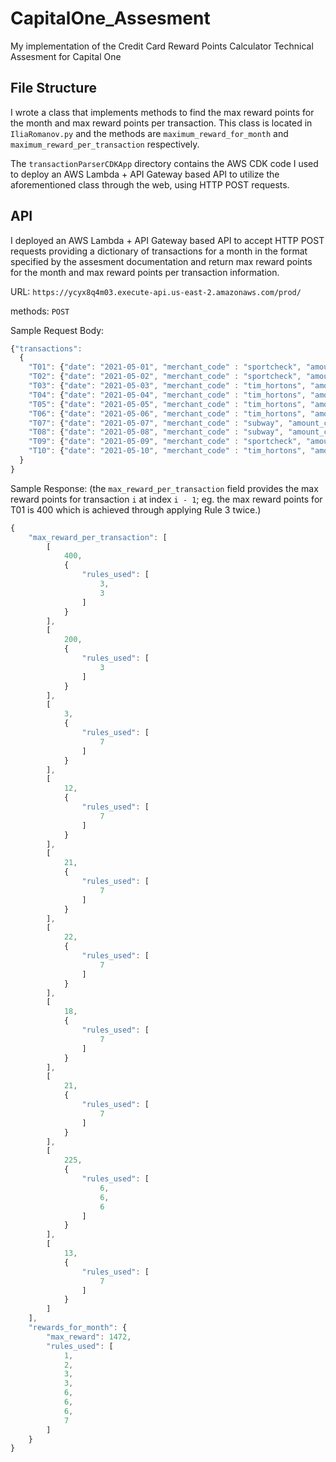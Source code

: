 # CapitalOne_Assesment
My implementation of the Credit Card Reward Points Calculator Technical Assesment for Capital One

## File Structure
I wrote a class that implements methods to find the max reward points for the month and max reward points per transaction. This class is located in `IliaRomanov.py` and the methods are `maximum_reward_for_month` and `maximum_reward_per_transaction` respectively.

The `transactionParserCDKApp` directory contains the AWS CDK code I used to deploy an AWS Lambda + API Gateway based API to utilize the aforementioned class through the web, using HTTP POST requests.

## API
I deployed an AWS Lambda + API Gateway based API to accept HTTP POST requests providing a dictionary of transactions for a month in the format specified by the assesment documentation and return max reward points for the month and max reward points per transaction information.

URL: `https://ycyx8q4m03.execute-api.us-east-2.amazonaws.com/prod/`

methods: `POST`

Sample Request Body:
```javascript
{"transactions": 
  {
    "T01": {"date": "2021-05-01", "merchant_code" : "sportcheck", "amount_cents": 21000},
    "T02": {"date": "2021-05-02", "merchant_code" : "sportcheck", "amount_cents": 8700},
    "T03": {"date": "2021-05-03", "merchant_code" : "tim_hortons", "amount_cents": 323},
    "T04": {"date": "2021-05-04", "merchant_code" : "tim_hortons", "amount_cents": 1267},
    "T05": {"date": "2021-05-05", "merchant_code" : "tim_hortons", "amount_cents": 2116},
    "T06": {"date": "2021-05-06", "merchant_code" : "tim_hortons", "amount_cents": 2211},
    "T07": {"date": "2021-05-07", "merchant_code" : "subway", "amount_cents": 1853},
    "T08": {"date": "2021-05-08", "merchant_code" : "subway", "amount_cents": 2153},
    "T09": {"date": "2021-05-09", "merchant_code" : "sportcheck", "amount_cents": 7326},
    "T10": {"date": "2021-05-10", "merchant_code" : "tim_hortons", "amount_cents": 1321}
  }
}
```
Sample Response:
(the `max_reward_per_transaction` field provides the max reward points for transaction `i` at index `i - 1`; eg. the max reward points for T01 is 400 which is achieved through applying Rule 3 twice.)

```javascript
{
    "max_reward_per_transaction": [
        [
            400,
            {
                "rules_used": [
                    3,
                    3
                ]
            }
        ],
        [
            200,
            {
                "rules_used": [
                    3
                ]
            }
        ],
        [
            3,
            {
                "rules_used": [
                    7
                ]
            }
        ],
        [
            12,
            {
                "rules_used": [
                    7
                ]
            }
        ],
        [
            21,
            {
                "rules_used": [
                    7
                ]
            }
        ],
        [
            22,
            {
                "rules_used": [
                    7
                ]
            }
        ],
        [
            18,
            {
                "rules_used": [
                    7
                ]
            }
        ],
        [
            21,
            {
                "rules_used": [
                    7
                ]
            }
        ],
        [
            225,
            {
                "rules_used": [
                    6,
                    6,
                    6
                ]
            }
        ],
        [
            13,
            {
                "rules_used": [
                    7
                ]
            }
        ]
    ],
    "rewards_for_month": {
        "max_reward": 1472,
        "rules_used": [
            1,
            2,
            3,
            3,
            6,
            6,
            6,
            7
        ]
    }
}
```
